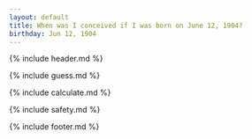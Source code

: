 ```yaml
---
layout: default
title: When was I conceived if I was born on June 12, 1904?
birthday: Jun 12, 1904
---
```


{% include header.md %}

{% include guess.md %}

{% include calculate.md %}

{% include safety.md %}

{% include footer.md %}



